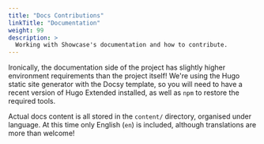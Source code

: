 ```yaml
---
title: "Docs Contributions"
linkTitle: "Documentation"
weight: 99
description: >
  Working with Showcase's documentation and how to contribute.
---
```


Ironically, the documentation side of the project has slightly higher environment requirements than the project itself! We're using the Hugo static site generator with the Docsy template, so you will need to have a recent version of Hugo Extended installed, as well as `npm` to restore the required tools.

Actual docs content is all stored in the `content/` directory, organised under language. At this time only English (`en`) is included, although translations are more than welcome!
